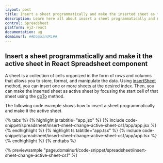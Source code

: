 ```yaml
---
layout: post
title: Insert a sheet programmatically and make the inserted sheet as the active sheet in the React Spreadsheet component | Syncfusion
description: Learn here all about insert a sheet programmatically and make the inserted sheet as the active sheet in Syncfusion React Spreadsheet component of Syncfusion Essential JS 2 and more.
control: Spreadsheet 
platform: ej2-react
documentation: ug
domainurl: ##DomainURL##
---
```


## Insert a sheet programmatically and make it the active sheet in React Spreadsheet component

A sheet is a collection of cells organized in the form of rows and columns that allows you to store, format, and manipulate the data. Using [insertSheet](https://ej2.syncfusion.com/react/documentation/api/spreadsheet/#insertsheet) method, you can insert one or more sheets at the desired index. Then, you can make the inserted sheet as active sheet by focusing the start cell of that sheet using the [goTo](https://ej2.syncfusion.com/react/documentation/api/spreadsheet/#goto) method.

The following code example shows how to insert a sheet programmatically and make it the active sheet.

{% tabs %}
{% highlight js tabtitle="app.jsx" %}
{% include code-snippet/spreadsheet/insert-sheet-change-active-sheet-cs1/app/app.jsx %}
{% endhighlight %}
{% highlight ts tabtitle="app.tsx" %}
{% include code-snippet/spreadsheet/insert-sheet-change-active-sheet-cs1/app/app.tsx %}
{% endhighlight %}
{% endtabs %}

{% previewsample "page.domainurl/code-snippet/spreadsheet/insert-sheet-change-active-sheet-cs1" %}